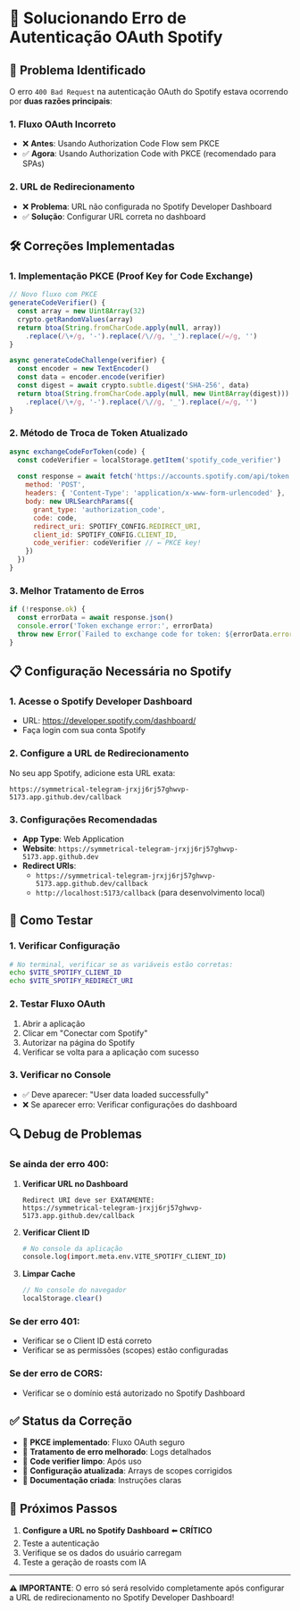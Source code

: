 # 🔧 Solucionando Erro de Autenticação OAuth Spotify

## 🚨 Problema Identificado

O erro `400 Bad Request` na autenticação OAuth do Spotify estava ocorrendo por **duas razões principais**:

### 1. **Fluxo OAuth Incorreto**
- ❌ **Antes**: Usando Authorization Code Flow sem PKCE
- ✅ **Agora**: Usando Authorization Code with PKCE (recomendado para SPAs)

### 2. **URL de Redirecionamento**
- ❌ **Problema**: URL não configurada no Spotify Developer Dashboard
- ✅ **Solução**: Configurar URL correta no dashboard

## 🛠️ Correções Implementadas

### **1. Implementação PKCE (Proof Key for Code Exchange)**

```javascript
// Novo fluxo com PKCE
generateCodeVerifier() {
  const array = new Uint8Array(32)
  crypto.getRandomValues(array)
  return btoa(String.fromCharCode.apply(null, array))
    .replace(/\+/g, '-').replace(/\//g, '_').replace(/=/g, '')
}

async generateCodeChallenge(verifier) {
  const encoder = new TextEncoder()
  const data = encoder.encode(verifier)
  const digest = await crypto.subtle.digest('SHA-256', data)
  return btoa(String.fromCharCode.apply(null, new Uint8Array(digest)))
    .replace(/\+/g, '-').replace(/\//g, '_').replace(/=/g, '')
}
```

### **2. Método de Troca de Token Atualizado**

```javascript
async exchangeCodeForToken(code) {
  const codeVerifier = localStorage.getItem('spotify_code_verifier')
  
  const response = await fetch('https://accounts.spotify.com/api/token', {
    method: 'POST',
    headers: { 'Content-Type': 'application/x-www-form-urlencoded' },
    body: new URLSearchParams({
      grant_type: 'authorization_code',
      code: code,
      redirect_uri: SPOTIFY_CONFIG.REDIRECT_URI,
      client_id: SPOTIFY_CONFIG.CLIENT_ID,
      code_verifier: codeVerifier // ← PKCE key!
    })
  })
}
```

### **3. Melhor Tratamento de Erros**

```javascript
if (!response.ok) {
  const errorData = await response.json()
  console.error('Token exchange error:', errorData)
  throw new Error(`Failed to exchange code for token: ${errorData.error_description || errorData.error}`)
}
```

## 📋 Configuração Necessária no Spotify

### **1. Acesse o Spotify Developer Dashboard**
- URL: https://developer.spotify.com/dashboard/
- Faça login com sua conta Spotify

### **2. Configure a URL de Redirecionamento**

No seu app Spotify, adicione esta URL exata:
```
https://symmetrical-telegram-jrxjj6rj57ghwvp-5173.app.github.dev/callback
```

### **3. Configurações Recomendadas**
- **App Type**: Web Application
- **Website**: `https://symmetrical-telegram-jrxjj6rj57ghwvp-5173.app.github.dev`
- **Redirect URIs**: 
  - `https://symmetrical-telegram-jrxjj6rj57ghwvp-5173.app.github.dev/callback`
  - `http://localhost:5173/callback` (para desenvolvimento local)

## 🎯 Como Testar

### **1. Verificar Configuração**
```bash
# No terminal, verificar se as variáveis estão corretas:
echo $VITE_SPOTIFY_CLIENT_ID
echo $VITE_SPOTIFY_REDIRECT_URI
```

### **2. Testar Fluxo OAuth**
1. Abrir a aplicação
2. Clicar em "Conectar com Spotify"
3. Autorizar na página do Spotify
4. Verificar se volta para a aplicação com sucesso

### **3. Verificar no Console**
- ✅ Deve aparecer: "User data loaded successfully"
- ❌ Se aparecer erro: Verificar configurações do dashboard

## 🔍 Debug de Problemas

### **Se ainda der erro 400:**

1. **Verificar URL no Dashboard**
   ```
   Redirect URI deve ser EXATAMENTE:
   https://symmetrical-telegram-jrxjj6rj57ghwvp-5173.app.github.dev/callback
   ```

2. **Verificar Client ID**
   ```bash
   # No console da aplicação
   console.log(import.meta.env.VITE_SPOTIFY_CLIENT_ID)
   ```

3. **Limpar Cache**
   ```javascript
   // No console do navegador
   localStorage.clear()
   ```

### **Se der erro 401:**
- Verificar se o Client ID está correto
- Verificar se as permissões (scopes) estão configuradas

### **Se der erro de CORS:**
- Verificar se o domínio está autorizado no Spotify Dashboard

## ✅ Status da Correção

- 🔧 **PKCE implementado**: Fluxo OAuth seguro
- 🔧 **Tratamento de erro melhorado**: Logs detalhados
- 🔧 **Code verifier limpo**: Após uso
- 🔧 **Configuração atualizada**: Arrays de scopes corrigidos
- 📝 **Documentação criada**: Instruções claras

## 🚀 Próximos Passos

1. **Configure a URL no Spotify Dashboard** ⬅️ **CRÍTICO**
2. Teste a autenticação
3. Verifique se os dados do usuário carregam
4. Teste a geração de roasts com IA

---

**⚠️ IMPORTANTE**: O erro só será resolvido completamente após configurar a URL de redirecionamento no Spotify Developer Dashboard!
